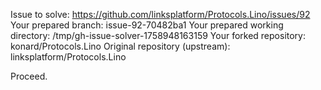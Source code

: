 Issue to solve: https://github.com/linksplatform/Protocols.Lino/issues/92
Your prepared branch: issue-92-70482ba1
Your prepared working directory: /tmp/gh-issue-solver-1758948163159
Your forked repository: konard/Protocols.Lino
Original repository (upstream): linksplatform/Protocols.Lino

Proceed.